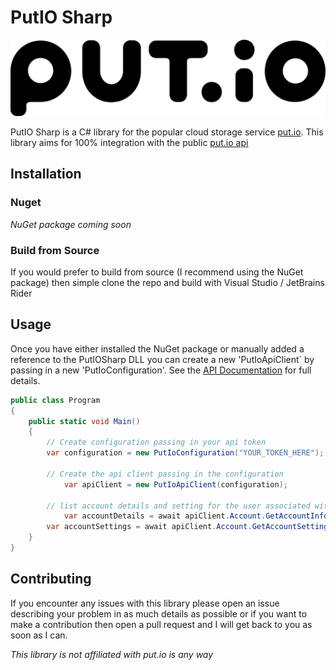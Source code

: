# PutIO Sharp

![PutIO](docs/img/logo_black.png)

PutIO Sharp is a C# library for the popular cloud storage service [put.io](https://put.io). This library aims for 100% integration with the public [put.io api](https://app.swaggerhub.com/apis-docs/putio/putio/2.7.0)

## Installation

### Nuget

*NuGet package coming soon*

### Build from Source

If you would prefer to build from source (I recommend using the NuGet package) then simple clone the repo and build with Visual Studio / JetBrains Rider

## Usage

Once you have either installed the NuGet package or manually added a reference to the PutIOSharp DLL you can create a new 'PutIoApiClient` by passing in a new 'PutIoConfiguration'. See the [API Documentation](https://app.swaggerhub.com/apis-docs/putio/putio/2.7.0) for full details.

```csharp
public class Program
{
	public static void Main()
	{
		// Create configuration passing in your api token
		var configuration = new PutIoConfiguration("YOUR_TOKEN_HERE");
        
		// Create the api client passing in the configuration
        	var apiClient = new PutIoApiClient(configuration);

		// list account details and setting for the user associated with the api token
        	var accountDetails = await apiClient.Account.GetAccountInfo();
		var accountSettings = await apiClient.Account.GetAccountSettings();
	}
}
```

## Contributing

If you encounter any issues with this library please open an issue describing your problem in as much details as possible or if you want to make a contribution then open a pull request and I will get back to you as soon as I can.

_This library is not affiliated with put.io is any way_